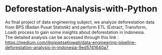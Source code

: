 # Deforestation-Analysis-with-Python

As final project of data engineering subject, we analyze deforestation data from BPS (Badan Pusat Statistik) and perform ETL (Extract, Transform, Load) process to gain some insights about deforestation in Indonesia. 
<br>The detailed analysis can be accessed through this link :
<br>https://medium.com/@pipietsetiowati/data-engineering-pipeline-deforestation-analysis-in-indonesia-9ed5741640a7
